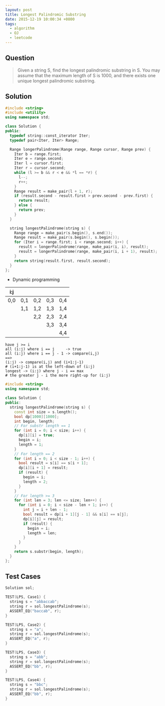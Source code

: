 ```yaml
---
layout: post
title: Longest Palindromic Substring
date: 2015-12-19 10:00:34 +0800
tags:
  - algorithm
  - OJ
  - leetcode
---
```

Question
--------
> Given a string S, find the longest palindromic substring in S. You may assume
  that the maximum length of S is 1000, and there exists one unique longest
  palindromic substring.

Solution
--------

```cpp
#include <string>
#include <utility>
using namespace std;

class Solution {
public:
  typedef string::const_iterator Iter;
  typedef pair<Iter, Iter> Range;

  Range longerPalindrome(Range range, Range cursor, Range prev) {
    Iter b = range.first;
    Iter e = range.second;
    Iter l = cursor.first;
    Iter r = cursor.second;
    while (l >= b && r < e && *l == *r) {
      l--;
      r++;
    }
    Range result = make_pair(l + 1, r);
    if (result.second - result.first > prev.second - prev.first) {
      return result;
    } else {
      return prev;
    }
  }

  string longestPalindrome(string s) {
    Range range = make_pair(s.begin(), s.end());
    Range result = make_pair(s.begin(), s.begin());
    for (Iter i = range.first; i < range.second; i++) {
      result = longerPalindrome(range, make_pair(i, i), result);
      result = longerPalindrome(range, make_pair(i, i + 1), result);
    }
    return string(result.first, result.second);
  }
};
```

* Dynamic programming

| i:j |     |     |     |     |
|:---:|:---:|:---:|:---:|:---:|
| 0,0 | 0,1 | 0,2 | 0,3 | 0,4 |
|     | 1,1 | 1,2 | 1,3 | 1,4 |
|     |     | 2,2 | 2,3 | 2,4 |
|     |     |     | 3,3 | 3,4 |
|     |     |     |     | 4,4 |

```
have j >= i
all (i:j) where i == j     -> true
all (i:j) where i == j - 1 -> compare(i,j)
==>
(i:j) -> compare(i,j) and (i+1:j-1)
# (i+1:j-1) is at the left-down of (i:j)
longest -> (i:j) where j - i == max
# the greater j - i the more right-up for (i:j)
```

```cpp
#include <string>
using namespace std;

class Solution {
public:
  string longestPalindrome(string s) {
    const int size = s.length();
    bool dp[1000][1000];
    int begin, length;
    // For substr length == 1
    for (int i = 0; i < size; i++) {
      dp[i][i] = true;
      begin = i;
      length = 1;
    }
    // For length == 2
    for (int i = 0; i < size - 1; i++) {
      bool result = s[i] == s[i + 1];
      dp[i][i + 1] = result;
      if (result) {
        begin = i;
        length = 2;
      }
    }
    // For length >= 3
    for (int len = 3; len <= size; len++) {
      for (int i = 0; i < size - len + 1; i++) {
        int j = i + len - 1;
        bool result = dp[i + 1][j - 1] && s[i] == s[j];
        dp[i][j] = result;
        if (result) {
          begin = i;
          length = len;
        }
      }
    }
    return s.substr(begin, length);
  }
};
```

Test Cases
----------

```cpp
Solution sol;

TEST(LPS, Case1) {
  string s = "abbaccab";
  string r = sol.longestPalindrome(s);
  ASSERT_EQ("baccab", r);
}

TEST(LPS, Case2) {
  string s = "a";
  string r = sol.longestPalindrome(s);
  ASSERT_EQ("a", r);
}

TEST(LPS, Case3) {
  string s = "abb";
  string r = sol.longestPalindrome(s);
  ASSERT_EQ("bb", r);
}

TEST(LPS, Case4) {
  string s = "bbc";
  string r = sol.longestPalindrome(s);
  ASSERT_EQ("bb", r);
}
```
